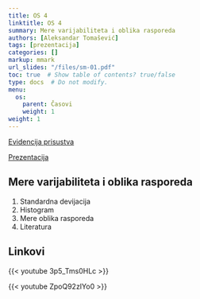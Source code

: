 ```yaml
---
title: OS 4
linktitle: OS 4
summary: Mere varijabiliteta i oblika rasporeda
authors: [Aleksandar Tomašević]
tags: [prezentacija]
categories: []
markup: mmark
url_slides: "/files/sm-01.pdf"
toc: true  # Show table of contents? true/false
type: docs  # Do not modify.
menu:
  os:
    parent: Časovi
    weight: 1
weight: 1
---
```


[Evidencija prisustva](https://forms.gle/iyGcjSaR5U4fzboXA)

[Prezentacija](/files/os-04.pdf)


## Mere varijabiliteta i oblika rasporeda

1. Standardna devijacija
2. Histogram
3. Mere oblika rasporeda
4. Literatura

## Linkovi

{{< youtube 3p5_Tms0HLc >}}

{{< youtube ZpoQ92zIYo0 >}}


